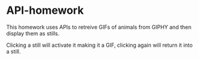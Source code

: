 # API-homework

This homework uses APIs to retreive GIFs of animals from GIPHY and then display them as stills.

Clicking a still will activate it making it a GIF, clicking again will return it into a still.